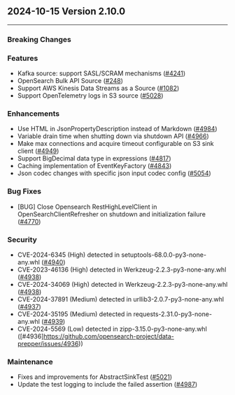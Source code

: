 ## 2024-10-15 Version 2.10.0

---

### Breaking Changes

### Features

* Kafka source: support SASL/SCRAM mechanisms ([#4241](https://github.com/opensearch-project/data-prepper/issues/4241))
* OpenSearch Bulk API Source ([#248](https://github.com/opensearch-project/data-prepper/issues/248))
* Support AWS Kinesis Data Streams as a Source ([#1082](https://github.com/opensearch-project/data-prepper/issues/1082))
* Support OpenTelemetry logs in S3 source ([#5028](https://github.com/opensearch-project/data-prepper/issues/5028))

### Enhancements

* Use HTML in JsonPropertyDescription instead of Markdown ([#4984](https://github.com/opensearch-project/data-prepper/issues/4984))
* Variable drain time when shutting down via shutdown API ([#4966](https://github.com/opensearch-project/data-prepper/issues/4966))
* Make max connections and acquire timeout configurable on S3 sink client ([#4949](https://github.com/opensearch-project/data-prepper/issues/4949))
* Support BigDecimal data type in expressions ([#4817](https://github.com/opensearch-project/data-prepper/issues/4817))
* Caching implementation of EventKeyFactory ([#4843](https://github.com/opensearch-project/data-prepper/pull/4843))
* Json codec changes with specific json input codec config ([#5054](https://github.com/opensearch-project/data-prepper/pull/5054))

### Bug Fixes

* [BUG] Close Opensearch RestHighLevelClient in OpenSearchClientRefresher on shutdown and initialization failure ([#4770](https://github.com/opensearch-project/data-prepper/issues/4770))

### Security

* CVE-2024-6345  (High) detected in setuptools-68.0.0-py3-none-any.whl ([#4940](https://github.com/opensearch-project/data-prepper/issues/4940))
* CVE-2023-46136 (High) detected in Werkzeug-2.2.3-py3-none-any.whl ([#4938](https://github.com/opensearch-project/data-prepper/issues/4938))
* CVE-2024-34069 (High) detected in Werkzeug-2.2.3-py3-none-any.whl ([#4938](https://github.com/opensearch-project/data-prepper/issues/4938))
* CVE-2024-37891 (Medium) detected in urllib3-2.0.7-py3-none-any.whl ([#4937](https://github.com/opensearch-project/data-prepper/issues/4937))
* CVE-2024-35195 (Medium) detected in requests-2.31.0-py3-none-any.whl ([#4939](https://github.com/opensearch-project/data-prepper/issues/4939))
* CVE-2024-5569  (Low) detected in zipp-3.15.0-py3-none-any.whl ([#4936]https://github.com/opensearch-project/data-prepper/issues/4936))

### Maintenance

* Fixes and improvements for AbstractSinkTest ([#5021](https://github.com/opensearch-project/data-prepper/pull/5021))
* Update the test logging to include the failed assertion ([#4987](https://github.com/opensearch-project/data-prepper/pull/4987))

